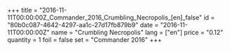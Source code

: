 +++
title = "2016-11-11T00:00:00Z_Commander_2016_Crumbling_Necropolis_[en]_false"
id = "80b0c087-4642-4297-aa1c-27d17fb879b9"
date = "2016-11-11T00:00:00Z"
name = "Crumbling Necropolis"
lang = ["en"]
price = "0.12"
quantity = 1
foil = false
set = "Commander 2016"
+++
